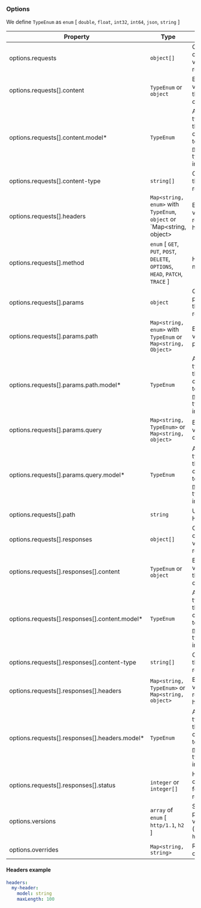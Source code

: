 ### Options

We define `TypeEnum` as `enum` [ `double`, `float`, `int32`, `int64`, `json`, `string` ]

| Property         | Type       | Description                                                |
| ---------------- | ---------- | ---------------------------------------------------------- |
| options.requests | `object[]` | Options to configure typed validations for request fields. |
| options.requests[].content |  `TypeEnum` or `object` | Enforce validation for the request content. |
| options.requests[].content.model\* | `TypeEnum` | A schema or type to validate the request content. Refer to the individual [model](../../../models/) docs for type specific implementation. |
| options.requests[].content-type | `string[]` | Content type of the HTTP request. |
| options.requests[].headers | `Map<string, enum>` with `TypeEnum`, `object` or `Map<string, object> | Enforce validation for request headers. |
| options.requests[].method | `enum` [ `GET`, `PUT`, `POST`, `DELETE`, `OPTIONS`, `HEAD`, `PATCH`, `TRACE` ] | HTTP request method. |
| options.requests[].params | `object` | Query parameters of the HTTP request. |
| options.requests[].params.path | `Map<string, enum>` with `TypeEnum` or `Map<string, Object>` | Enforce validation for path |
| options.requests[].params.path.model\* | `TypeEnum` | A schema or type to validate the path content. Refer to the individual [model](../../../models/) docs for type specific implementation. |
| options.requests[].params.query | `Map<string, TypeEnum>` or `Map<string, object>` | Enforce validation for query |
| options.requests[].params.query.model\* | `TypeEnum` | A schema or type to validate the query content. Refer to the individual [model](../../../models/) docs for type specific implementation. |
| options.requests[].path | `string` | URL path of the HTTP request. |
| options.requests[].responses | `object[]` | Options to configure typed validations for response fields. |
| options.requests[].responses[].content | `TypeEnum` or `object` | Enforce validation for the response content. |
| options.requests[].responses[].content.model\* | `TypeEnum` | A schema or type to validate the response content. Refer to the individual [model](../../../models/) docs for type specific implementation. |
| options.requests[].responses[].content-type | `string[]` | Content type of the HTTP response. |
| options.requests[].responses[].headers | `Map<string, TypeEnum>` or `Map<string, object>` | Enforce validation for response headers. |
| options.requests[].responses[].headers.model\* | `TypeEnum` | A schema or type to validate the headers content. Refer to the individual [model](../../../models/) docs for type specific implementation. |
| options.requests[].responses[].status | `integer` or `integer[]` | HTTP status code or codes for the response |
| options.versions | `array` of `enum` [ `http/1.1`, `h2` ] | Supported protocol versions (default `http/1.1,h2`).|
| options.overrides | `Map<string, string>` | Request header overrides. |

#### Headers example

```yaml
headers:
  my-header:
    model: string
    maxLength: 100
```
